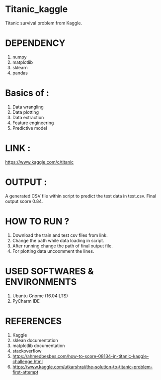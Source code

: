 # Titanic_kaggle
Titanic survival problem from Kaggle.

# DEPENDENCY
1) numpy
2) matplotlib
3) sklearn
4) pandas

# Basics of :
1) Data wrangling
2) Data plotting
3) Data extraction
4) Feature engineering
5) Predictive model

# LINK : 
https://www.kaggle.com/c/titanic

# OUTPUT :
A generated CSV file within script to predict the test data in test.csv. Final output score 0.84.

# HOW TO RUN ?
1) Download the train and test csv files from link.
2) Change the path while data loading in script.
3) After running change the path of final output file.
4) For plotting data uncoomment the lines.

# USED SOFTWARES & ENVIRONMENTS
1) Ubuntu Gnome (16.04 LTS)
2) PyCharm IDE

# REFERENCES
1) Kaggle 
2) sklean documentation
3) matplotlib documentation
4) stackoverflow
5) https://ahmedbesbes.com/how-to-score-08134-in-titanic-kaggle-challenge.html
6) https://www.kaggle.com/utkarshrai/the-solution-to-titanic-problem-first-attempt
